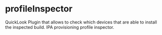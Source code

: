 profileInspector
================

QuickLook Plugin that allows to check which devices that are able to install the inspected build. IPA provisioning profile inspector.
